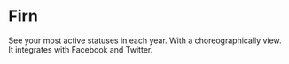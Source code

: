 Firn
====

See your most active statuses in each year. With a choreographically view. It integrates with Facebook and Twitter.
